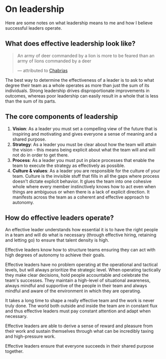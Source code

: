 # On leadership

Here are some notes on what leadership means to me and how I believe successful leaders operate.

## What does effective leadership look like?

<blockquote cite="http://www.perseus.tufts.edu/hopper/text?doc=Perseus%3Atext%3A2008.01.0193%3Achapter%3D47%3Asection%3D3#note1">
  <p>An army of deer commanded by a lion is more to be feared than an army of lions commanded by a deer</p>
  <footer>— attributed to <a href="https://en.wikipedia.org/wiki/Chabrias">Chabrias</a></footer>
</blockquote>

The best way to determine the effectiveness of a leader is to ask to what degree their team as a whole operates as more than just the sum of its individuals. Strong leadership drives disproportionate improvements in outcomes, whereas poor leadership can easily result in a whole that is less than the sum of its parts.

## The core components of leadership

1. **Vision**: As a leader you must set a compelling view of the future that is inspiring and motivating and gives everyone a sense of meaning and a shared purpose.
2. **Strategy**: As a leader you must be clear about how the team will attain the vision - this means being explicit about what the team will and will not do in order to get there.
3. **Process**: As a leader you must put in place processes that enable the team to execute the strategy as effectively as possible.
4. **Culture & values**: As a leader you are responsible for the culture of your team. Culture is the invisible stuff that fills in all the gaps where process doesn't dictate explicit behavior. It glues the team into one cohesive whole where every member instinctively knows how to act even when things are ambiguous or when there is a lack of explicit direction. It manifests across the team as a coherent and effective approach to autonomy.

## How do effective leaders operate?

An effective leader understands how essential it is to have the right people in a team and will do what is necessary (through effective hiring, retaining and letting go) to ensure that talent density is high.

Effective leaders know how to structure teams ensuring they can act with high degrees of autonomy to achieve their goals.

Effective leaders have no problem operating at the operational and tactical levels, but will always prioritize the strategic level. When operating tactically they make clear decisions, hold people accountable and celebrate the team's successes. They maintain a high-level of situational awareness, always mindful and supportive of the people in their team and always mindful and aware of the environment in which they are operating.

It takes a long time to shape a really effective team and the work is never truly done. The world both outside and inside the team are in constant flux and thus effective leaders must pay constant attention and adapt when necessary.

Effective leaders are able to derive a sense of reward and pleasure from their work and sustain themselves through what can be incredibly taxing and high-pressure work.

Effective leaders ensure that everyone succeeds in their shared purpose together.
